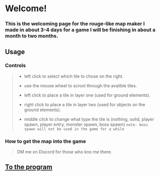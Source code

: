# Welcome!
### This is the welcoming page for the rouge-like map maker I made in about 3-4 days for a game I will be finishing in about a month to two months.
## Usage
### Controls
> + left click to select which tile to chose on the right.
> - use the mouse wheel to scrool through the avalible tiles.
> + left click to place a tile in layer one (used for ground elements).
> - right click to place a tile in layer two (used for objects on the ground elements).
> + middle click to change what type the tile is (nothing, solid, player spawn, player entry, monster spawn, boss spawn) 
> `note: boss spawn will not be used in the game for a while`
### How to get the map into the game
> DM me on Discord for those who kno me there.
## [To the program]()
